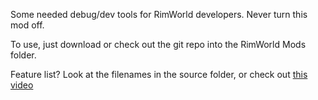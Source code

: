 Some needed debug/dev tools for RimWorld developers. Never turn this mod off.

To use, just download or check out the git repo into the RimWorld Mods folder.

Feature list? Look at the filenames in the source folder, or check out [this video](https://youtu.be/LxXEgy8U6z4)
